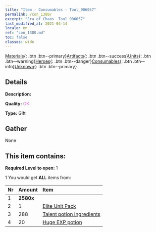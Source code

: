 ```yaml
---
title: "Item - Consumables - Tool_906057"
permalink: /con_1380/
excerpt: "Era of Chaos  Tool_906057"
last_modified_at: 2021-04-14
locale: en
ref: "con_1380.md"
toc: false
classes: wide
---
```

 [Materials](/Items/){: .btn .btn--primary}[Artifacts](/Items/Artifacts/){: .btn .btn--success}[Units](/Items/Units/){: .btn .btn--warning}[Heroes](/Items/Heroes/){: .btn .btn--danger}[Consumables](/Items/Consumables/){: .btn .btn--info}[Unknown](/Items/Unknown/){: .btn .btn--primary}

## Details
 **Description:** 

 **Quality:** <span style="color: #DA70D6">OK</span>

 **Type:** Gift

## Gather

  None

## This item contains:

 **Required Level to open:** 1

 1 You would get **ALL** items  from:

  | Nr | Amount |     Item    |
  |:---|:-------|:------------|
  | 1 |  **2580x** | <i class="fas fa-gem"/> |  | 
  | 2 | 1 | [Elite Unit Pack](/Items/con_1373/) | 
  | 3 | 288 | [Talent potion ingredients](/Items/con_1120/) | 
  | 4 | 20 | [Huge EXP potion](/Items/con_703/) | 
